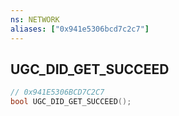 ```yaml
---
ns: NETWORK
aliases: ["0x941e5306bcd7c2c7"]
---
```

## UGC_DID_GET_SUCCEED

```c
// 0x941E5306BCD7C2C7
bool UGC_DID_GET_SUCCEED();
```
